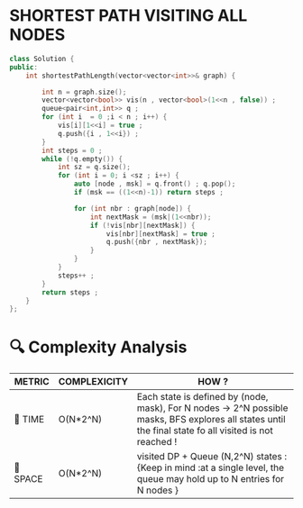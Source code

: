 # SHORTEST PATH VISITING ALL NODES 

```cpp
class Solution {
public:
    int shortestPathLength(vector<vector<int>>& graph) {

        int n = graph.size();
        vector<vector<bool>> vis(n , vector<bool>(1<<n , false)) ;
        queue<pair<int,int>> q ;
        for (int i  = 0 ;i < n ; i++) {
            vis[i][1<<i] = true ;
            q.push({i , 1<<i}) ;
        }
        int steps = 0 ;
        while (!q.empty()) {
            int sz = q.size();
            for (int i = 0; i <sz ; i++) {
                auto [node , msk] = q.front() ; q.pop();
                if (msk == ((1<<n)-1)) return steps ;

                for (int nbr : graph[node]) {
                    int nextMask = (msk|(1<<nbr));
                    if (!vis[nbr][nextMask]) {
                        vis[nbr][nextMask] = true ;
                        q.push({nbr , nextMask});
                    }
                }
            }
            steps++ ;
        }
        return steps ;
    }
};
```

# 🔍 Complexity Analysis

| METRIC   | COMPLEXICITY  |    HOW ? |
|-----------|-------------|------------|
| 🧭 TIME  |  O(N*2^N)     | Each state is defined by (node, mask), For N nodes -> 2^N possible masks,  BFS explores all states until the final state fo all visited is not reached ! |
| 🧠 SPACE |  O(N*2^N)      |  visited DP + Queue (N,2^N) states :{Keep in mind :at a single level, the queue may hold up to N entries for N nodes } |
